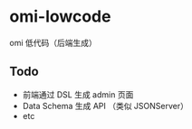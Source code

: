 # omi-lowcode
omi 低代码（后端生成）

## Todo

- 前端通过 DSL 生成 admin 页面
- Data Schema 生成 API （类似 JSONServer）
- etc
